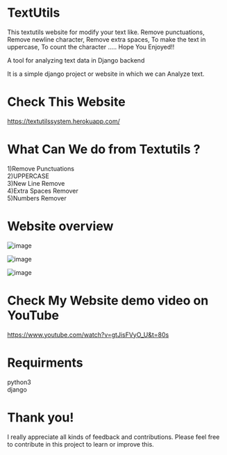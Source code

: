 # TextUtils
This textutils website for modify your text like. Remove punctuations, Remove newline character, Remove extra spaces, To make the text in uppercase, To count the character ..... Hope You Enjoyed!!

A tool for analyzing text data in Django backend

It is a simple django project or website in which we can Analyze text.

# Check This Website

https://textutilssystem.herokuapp.com/

<h1>What Can We do from Textutils ?</h1>
1)Remove Punctuations<br>
2)UPPERCASE<br>
3)New Line Remove<br>
4)Extra Spaces Remover<br>
5)Numbers Remover

# Website overview

![image](https://user-images.githubusercontent.com/95087498/174474988-0120df37-b7b0-4632-990f-d07d958070e2.png)


![image](https://user-images.githubusercontent.com/95087498/174475026-90ef1095-d098-4325-890f-b62147669ac1.png)


![image](https://user-images.githubusercontent.com/95087498/174475097-a63cc292-46cb-4771-ac2c-e00063844c32.png)




# Check My Website demo video on YouTube

https://www.youtube.com/watch?v=gtJisFVyO_U&t=80s

<h1>Requirments</h1>
python3<br>
django<br>

# Thank you!

I really appreciate all kinds of feedback and contributions. Please feel free to contribute in this project to learn or improve this.
